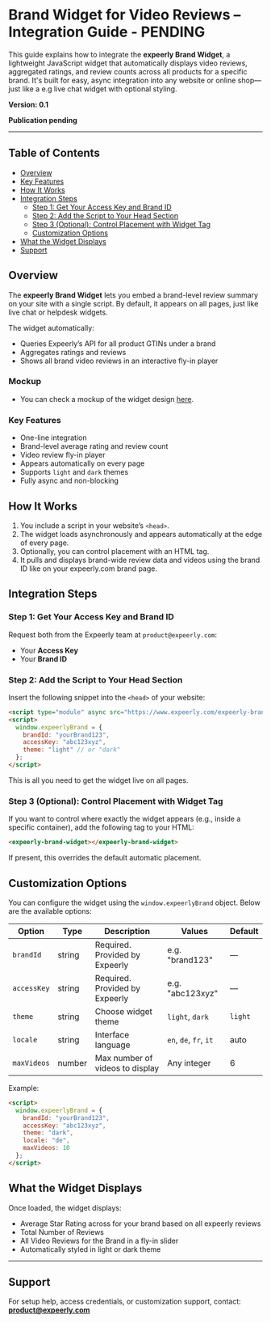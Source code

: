 # Brand Widget for Video Reviews – Integration Guide - PENDING

This guide explains how to integrate the **expeerly Brand Widget**, a lightweight JavaScript widget that automatically displays video reviews, aggregated ratings, and review counts across all products for a specific brand. It's built for easy, async integration into any website or online shop—just like a e.g live chat widget with optional styling.

**Version: 0.1**

**Publication pending**

---

## Table of Contents

- [Overview](#overview)
- [Key Features](#key-features)
- [How It Works](#how-it-works)
- [Integration Steps](#integration-steps)
  - [Step 1: Get Your Access Key and Brand ID](#step-1-get-your-access-key-and-brand-id)
  - [Step 2: Add the Script to Your Head Section](#step-2-add-the-script-to-your-head-section)
  - [Step 3 (Optional): Control Placement with Widget Tag](#step-3-optional-control-placement-with-widget-tag)
  - [Customization Options](#customization-options)
- [What the Widget Displays](#what-the-widget-displays)
- [Support](#support)


## Overview
The **expeerly Brand Widget** lets you embed a brand-level review summary on your site with a single script. By default, it appears on all pages, just like live chat or helpdesk widgets. 

The widget automatically:
- Queries Expeerly’s API for all product GTINs under a brand
- Aggregates ratings and reviews
- Shows all brand video reviews in an interactive fly-in player

### Mockup
- You can check a mockup of the widget design [here](https://drive.google.com/file/d/15zYmtFKxZgEnG4_TPtjwY8WKsGwzj8jz/view?usp=sharing).

### Key Features
- One-line integration
- Brand-level average rating and review count
- Video review fly-in player
- Appears automatically on every page
- Supports `light` and `dark` themes
- Fully async and non-blocking



## How It Works

1. You include a script in your website’s `<head>`.
2. The widget loads asynchronously and appears automatically at the edge of every page.
3. Optionally, you can control placement with an HTML tag.
4. It pulls and displays brand-wide review data and videos using the brand ID like on your expeerly.com brand page.


## Integration Steps

### Step 1: Get Your Access Key and Brand ID

Request both from the Expeerly team at `product@expeerly.com`:

- Your **Access Key**
- Your **Brand ID**


### Step 2: Add the Script to Your Head Section

Insert the following snippet into the `<head>` of your website:

```html
<script type="module" async src="https://www.expeerly.com/expeerly-brand-widget.js"></script>
<script>
  window.expeerlyBrand = {
    brandId: "yourBrand123",
    accessKey: "abc123xyz",
    theme: "light" // or "dark"
  };
</script>
```

This is all you need to get the widget live on all pages.


### Step 3 (Optional): Control Placement with Widget Tag

If you want to control where exactly the widget appears (e.g., inside a specific container), add the following tag to your HTML:

```html
<expeerly-brand-widget></expeerly-brand-widget>
```

If present, this overrides the default automatic placement.


## Customization Options

You can configure the widget using the `window.expeerlyBrand` object. Below are the available options:

| Option       | Type   | Description                          | Values                | Default |
|--------------|--------|--------------------------------------|------------------------|---------|
| `brandId`    | string | Required. Provided by Expeerly       | e.g. "brand123"        | —       |
| `accessKey`  | string | Required. Provided by Expeerly       | e.g. "abc123xyz"       | —       |
| `theme`      | string | Choose widget theme                  | `light`, `dark`        | `light` |
| `locale`     | string | Interface language                   | `en`, `de`, `fr`, `it` | auto    |
| `maxVideos`  | number | Max number of videos to display      | Any integer            | 6      |

Example:

```html
<script>
  window.expeerlyBrand = {
    brandId: "yourBrand123",
    accessKey: "abc123xyz",
    theme: "dark",
    locale: "de",
    maxVideos: 10
  };
</script>
```

## What the Widget Displays

Once loaded, the widget displays:

- Average Star Rating across for your brand based on all expeerly reviews
- Total Number of Reviews  
- All Video Reviews for the Brand in a fly-in slider  
- Automatically styled in light or dark theme  


---

## Support

For setup help, access credentials, or customization support, contact:  
**product@expeerly.com**
